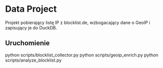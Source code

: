 # Data Project

Projekt pobierający listę IP z blocklist.de, wzbogacający dane o GeoIP i zapisujący je do DuckDB.

## Uruchomienie
python scripts/blocklist_collector.py
python scripts/geoip_enrich.py
python scripts/analyze_blocklist.py
